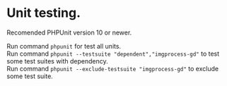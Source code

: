 # Unit testing.

Recomended PHPUnit version 10 or newer.

Run command `phpunit` for test all units.  
Run command `phpunit --testsuite "dependent","imgprocess-gd"` to test some test suites with dependency.  
Run command `phpunit --exclude-testsuite "imgprocess-gd"` to exclude some test suite.